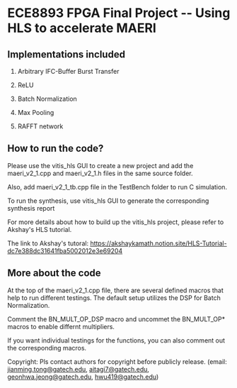 # ECE8893 FPGA Final Project -- Using HLS to accelerate MAERI

## Implementations included

1. Arbitrary IFC-Buffer Burst Transfer

2. ReLU

3. Batch Normalization

4. Max Pooling 

5. RAFFT network 

## How to run the code?

Please use the vitis_hls GUI to create a new project and add the maeri_v2_1.cpp and maeri_v2_1.h files in the same source folder.

Also, add maeri_v2_1_tb.cpp file in the TestBench folder to run C simulation.

To run the synthesis, use vitis_hls GUI to generate the corresponding synthesis report

For more details about how to build up the vitis_hls project, please refer to Akshay's HLS tutorial.

The link to Akshay's tutoral: https://akshaykamath.notion.site/HLS-Tutorial-dc7e388dc31641fba5002012e3e69204

## More about the code

At the top of the maeri_v2_1.cpp file, there are several defined macros that help to run different testings. The default setup utilizes the DSP for Batch Normalization. 

Comment the BN_MULT_OP_DSP macro and uncommet the BN_MULT_OP* macros to enable differnt multipliers.

If you want individual testings for the functions, you can also comment out the corresponding macros. 

Copyright: Pls contact authors for copyright before publicly release. (email: jianming.tong@gatech.edu, aitagi7@gatech.edu, geonhwa.jeong@gatech.edu, hwu419@gatech.edu) 